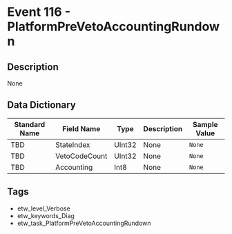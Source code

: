 # Event 116 - PlatformPreVetoAccountingRundown

## Description
None

## Data Dictionary
|Standard Name|Field Name|Type|Description|Sample Value|
|---|---|---|---|---|
|TBD|StateIndex|UInt32|None|`None`|
|TBD|VetoCodeCount|UInt32|None|`None`|
|TBD|Accounting|Int8|None|`None`|

## Tags
* etw_level_Verbose
* etw_keywords_Diag
* etw_task_PlatformPreVetoAccountingRundown